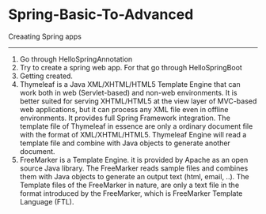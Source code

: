 # Spring-Basic-To-Advanced
Creaating Spring apps

---------
1. Go through HelloSpringAnnotation
2. Try to create a spring web app. For that go through HelloSpringBoot
3. Getting created.
4. Thymeleaf is a Java XML/XHTML/HTML5 Template Engine that can work both in web (Servlet-based) and non-web environments. It is better suited for serving XHTML/HTML5 at the view    layer of MVC-based web applications, but it can process any XML file even in offline environments. It provides full Spring Framework integration. The template file of Thymeleaf    in essence are only a ordinary document file with the format of XML/XHTML/HTML5. Thymeleaf Engine will read a template file and combine with Java objects to generate another      document.
5. FreeMarker is a Template Engine. it is provided by Apache as an open source Java library. The FreeMarker reads sample files and combines them with Java objects to generate an       output text (html, email, ..). 
    The Template files of the FreeMarker in nature, are only a text file in the format introduced by the FreeMarker, which is FreeMarker Template Language (FTL).
